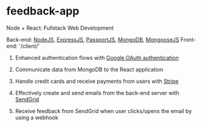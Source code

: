 # feedback-app

Node + React: Fullstack Web Development

Back-end: [NodeJS](https://nodejs.org/en/), [ExpressJS](https://expressjs.com/), [PassportJS](http://www.passportjs.org/), [MongoDB](https://www.mongodb.com/), [MongooseJS](https://mongoosejs.com/)
Front-end: '/client/'

1. Enhanced authentication flows with [Google OAuth authentication](https://developers.google.com/identity/protocols/OAuth2)

2. Communicate data from MongoDB to the React application

3. Handle credit cards and receive payments from users with [Stripe](https://stripe.com/)

4. Effectively create and send emails from the back-end server with [SendGrid](https://sendgrid.com/)

5. Receive feedback from SendGrid when user clicks/opens the email by using a webhook
